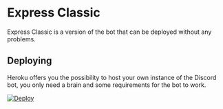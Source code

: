 # Express Classic

Express Classic is a version of the bot that can be deployed without any problems.

## Deploying

Heroku offers you the possibility to host your own instance of the Discord bot, you only need a brain and some requirements for the bot to work.

[![Deploy](https://www.herokucdn.com/deploy/button.svg)](https://heroku.com/deploy?template=https://github.com/rohithollabr/Express/tree/classic)
